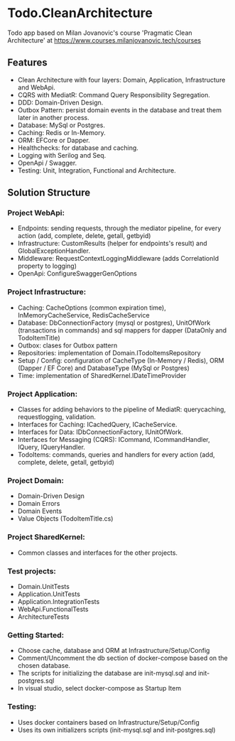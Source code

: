 # Todo.CleanArchitecture

Todo app based on Milan Jovanovic's course 'Pragmatic Clean Architecture' at https://www.courses.milanjovanovic.tech/courses

## Features
- Clean Architecture with four layers: Domain, Application, Infrastructure and WebApi.
- CQRS with MediatR: Command Query Responsibility Segregation.
- DDD: Domain-Driven Design.
- Outbox Pattern: persist domain events in the database and treat them later in another process.
- Database: MySql or Postgres.
- Caching: Redis or In-Memory.
- ORM: EFCore or Dapper.
- Healthchecks: for database and caching.
- Logging with Serilog and Seq.
- OpenApi / Swagger.
- Testing: Unit, Integration, Functional and Architecture.



## Solution Structure

### Project WebApi:
- Endpoints: sending requests, through the mediator pipeline, for every action (add, complete, delete, getall, getbyid)
- Infrastructure: CustomResults (helper for endpoints's result) and GlobalExceptionHandler.
- Middleware: RequestContextLoggingMiddleware (adds CorrelationId property to logging)
- OpenApi: ConfigureSwaggerGenOptions

### Project Infrastructure:
- Caching: CacheOptions (common expiration time), InMemoryCacheService, RedisCacheService
- Database: DbConnectionFactory (mysql or postgres), UnitOfWork (transactions in commands) and sql mappers for dapper (DataOnly and TodoItemTitle)
- Outbox: clases for Outbox pattern
- Repositories: implementation of Domain.ITodoItemsRepository
- Setup / Config: configuration of CacheType (In-Memory / Redis), ORM (Dapper / EF Core) and DatabaseType (MySql or Postgres)
- Time: implementation of SharedKernel.IDateTimeProvider

### Project Application:
- Classes for adding behaviors to the pipeline of MediatR: querycaching, requestlogging, validation.
- Interfaces for Caching: ICachedQuery, ICacheService.
- Interfaces for Data: IDbConnectionFactory, IUnitOfWork.
- Interfaces for Messaging (CQRS): ICommand, ICommandHandler, IQuery, IQueryHandler.
- TodoItems: commands, queries and handlers for every action (add, complete, delete, getall, getbyid)

### Project Domain:
- Domain-Driven Design
- Domain Errors
- Domain Events
- Value Objects (TodoItemTitle.cs)

### Project SharedKernel:
- Common classes and interfaces for the other projects.

### Test projects:
- Domain.UnitTests
- Application.UnitTests
- Application.IntegrationTests
- WebApi.FunctionalTests
- ArchitectureTests

### Getting Started:
- Choose cache, database and ORM at Infrastructure/Setup/Config
- Comment/Uncomment the db section of docker-compose based on the chosen database.
- The scripts for initializing the database are init-mysql.sql and init-postgres.sql
- In visual studio, select docker-compose as Startup Item

### Testing:
- Uses docker containers based on Infrastructure/Setup/Config
- Uses its own initializers scripts (init-mysql.sql and init-postgres.sql)


